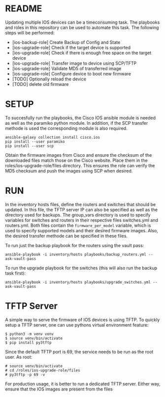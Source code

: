 README
======

Updating multiple IOS devices can be a timeconsuming task. The playbooks and roles in this repository can be used to automate this task.
The following steps  will be performed:

- [ios-backup-role] Create Backup of Config and State 
- [ios-upgrade-role] Check if the target device is supported 
- [ios-upgrade-role] Check if there is enough free space on the target device
- [ios-upgrade-role] Transfer image to device using SCP/TFTP
- [ios-upgrade-role] Validate MD5 of transferred image
- [ios-upgrade-role] Configure device to boot new firmware
- [TODO] Optionally reload the device
- [TODO] delete old firmware

SETUP
=====

To succesfully run the playbooks, the Cisco IOS ansible module is needed as well as the paramiko python module.
In addition, if the SCP transfer methode is used the corresponding module is also required. 

    ansible-galaxy collection install cisco.ios
    pip install --user paramiko
    pip install --user scp
    
Obtain the firmware images from Cisco and ensure the checksum of the downloaded files match those on the Cisco website. Place them in the roles/ios-upgrade-role/files directory. This ensures the role can verify the MD5 checksum and push the images using SCP when desired.

RUN
===

In the inventory hosts files, define the routers and switches that should be updated. In this file, the TFTP server IP can also be specified as well as the directory used for backups.
The group_vars directory is used to specify variables for switches and routers in their respective files switches.yml and routers.yml. Both files contain the `firmware_per_model` variable, which is used to specify supported models and their desired firmware images. Also, the desired transfer methode can be specified in these files.

To run just the backup playbook for the routers using the vault pass:

    ansible-playbook -i inventory/hosts playbooks/backup_routers.yml --ask-vault-pass

To run the upgrade playbook for the switches (this will also run the backup task first):

    ansible-playbook -i inventory/hosts playbooks/upgrade_switches.yml --ask-vault-pass


TFTP Server
===========

A simple way to serve the firmware of IOS devices is using TFTP.
To quickly setup a TFTP server, one can use pythons virtual environment feature:

    $ python3 -m venv venv
    $ source venv/bin/activate
    $ pip install py3tftp

Since the default TFTP port is 69, the service needs to be run as the root user.
As root:

    # source venv/bin/activate
    # cd /roles/ios-upgrade-role/files
    # py3tftp -p 69 -v

For production usage, it is better to run a dedicated TFTP server. Either way, ensure that the IOS images are present from the files
